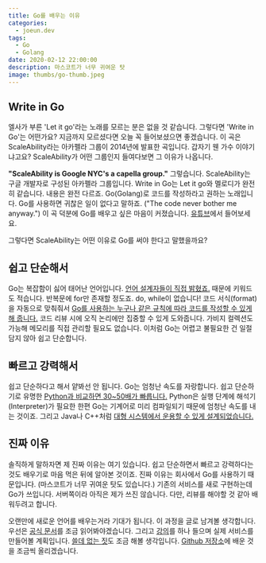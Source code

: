 ```yaml
---
title: Go를 배우는 이유
categories:
  - joeun.dev
tags:
  - Go
  - Golang
date: 2020-02-12 22:00:00
description: 마스코트가 너무 귀여운 탓
image: thumbs/go-thumb.jpeg
---
```


## Write in Go

엘사가 부른 'Let it go'라는 노래를 모르는 분은 없을 것 같습니다. 그렇다면 'Write in Go'는 어떤가요? 지금까지 모르셨다면 오늘 꼭 들어보셨으면 좋겠습니다. 이 곡은 ScaleAbility라는 아카펠라 그룹이 2014년에 발표한 곡입니다. 갑자기 웬 가수 이야기냐고요? ScaleAbility가 어떤 그룹인지 들여다보면 그 이유가 나옵니다.

**"ScaleAbility is Google NYC's a capella group."** 그렇습니다. ScaleAbility는 구글 개발자로 구성된 아카펠라 그룹입니다. Write in Go는 Let it go와 멜로디가 완전히 같습니다. 내용은 완전 다르죠. Go(Golang)로 코드를 작성하라고 권하는 노래입니다. Go를 사용하면 귀찮은 일이 없다고 말하죠. ("The code never bother me anyway.") 이 곡 덕분에 Go를 배우고 싶은 마음이 커졌습니다. [유튜브](https://www.youtube.com/watch?v=LJvEIjRBSDA)에서 들어보세요.

그렇다면 ScaleAbility는 어떤 이유로 Go를 써야 한다고 말했을까요?

## 쉽고 단순해서

Go는 복잡함이 싫어 태어난 언어입니다. [언어 설계자들이 직접 밝혔죠.](https://web.archive.org/web/20140313072938/http://www.drdobbs.com/open-source/interview-with-ken-thompson/229502480) 때문에 키워드도 적습니다. 반복문에 for만 존재할 정도죠. do, while이 없습니다! 코드 서식(format)을 자동으로 맞춰줘서 [Go를 사용하는 누구나 같은 규칙에 따라 코드를 작성할 수 있게 해 줍니다.](https://golang.org/doc/effective_go.html#formatting) 코드 리뷰 시에 오직 논리에만 집중할 수 있게 도와줍니다. 가비지 컬렉션도 가능해 메모리를 직접 관리할 필요도 없습니다. 이처럼 Go는 어렵고 불필요한 건 일절 담지 않아 쉽고 단순합니다.

## 빠르고 강력해서

쉽고 단순하다고 해서 얕봐선 안 됩니다. Go는 엄청난 속도를 자랑합니다. 쉽고 단순하기로 유명한 [Python과 비교하면 30~50배가 빠릅니다.](https://www.edureka.co/blog/golang-vs-python/#perf) Python은 실행 단계에 해석기(Interpreter)가 필요한 한편 Go는 기계어로 미리 컴파일되기 때문에 엄청난 속도를 내는 것이죠. 그리고 Java나 C++처럼 [대형 시스템에서 운용할 수 있게 설계되었습니다.](https://youtu.be/7VcArS4Wpqk?t=575)

## 진짜 이유

솔직하게 말하자면 제 진짜 이유는 여기 있습니다. 쉽고 단순하면서 빠르고 강력하다는 것도 배우기로 마음 먹은 뒤에 알아본 것이죠. 진짜 이유는 회사에서 Go를 사용하기 때문입니다. (마스코트가 너무 귀여운 탓도 있습니다.) 기존의 서비스를 새로 구현하는데 Go가 쓰입니다. 서버쪽이라 아직은 제가 쓰진 않습니다. 다만, 리뷰를 해야할 것 같아 배워두려고 합니다.

오랜만에 새로운 언어를 배우는거라 기대가 됩니다. 이 과정을 글로 남겨볼 생각합니다. 우선은 [공식 문서](https://golang.org/doc/)를 조금 읽어봐야겠습니다. 그리고 [강의](https://academy.nomadcoders.co/p/go-for-beginners)를 하나 들으며 실제 서비스를 만들어볼 계획입니다. [쓸데 없는 짓](https://github.com/golang/go/wiki/WebAssembly)도 조금 해볼 생각입니다. [Github 저장소](https://github.com/joeunha/write-in-go)에 배운 것을 조금씩 올리겠습니다.
